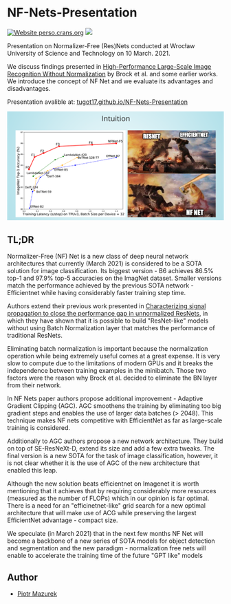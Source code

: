 # NF-Nets-Presentation


[![Website perso.crans.org](https://img.shields.io/website-up-down-green-red/http/perso.crans.org.svg)](https://tugot17.github.io/NF-Nets-Presentation/)
[![](https://images.microbadger.com/badges/license/nbrown/revealjs.svg)](LICENSE)

Presentation on Normalizer-Free (Res)Nets conducted at Wrocław University of Science and Technology on 10 March. 2021.

We discuss findings presented in [High-Performance Large-Scale Image Recognition Without Normalization](https://arxiv.org/pdf/2102.06171.pdf) by Brock et al. and some earlier works. We introduce the concept of NF Net and we evaluate its advantages and disadvantages. 

Presentation avalible at: [tugot17.github.io/NF-Nets-Presentation](https://tugot17.github.io/NF-Nets-Presentation/#/)

<img src="assets/intuition.png"/>

## TL;DR
Normalizer-Free (NF) Net is a new class of deep neural network architectures that currently (March 2021) is considered to be a SOTA solution for image classification. Its biggest version - B6 achieves 86.5% top-1 and 97.9% top-5 accuracies on the ImagNet dataset. Smaller versions match the performance achieved by the previous SOTA network - Efficientnet while having considerably faster training step time. 

Authors extend their previous work presented in [Characterizing signal propagation to close the performance gap in unnormalized ResNets](https://arxiv.org/abs/2101.08692), in which they have shown that it is possible to build "ResNet-like" models without using Batch Normalization layer that matches the performance of traditional ResNets. 

Eliminating batch normalization is important because the normalization operation while being extremely useful comes at a great expense. It is very slow to compute due to the limitations of modern GPUs and it breaks the independence between training examples in the minibatch. Those two factors were the reason why Brock et al. decided to eliminate the BN layer from their network. 

In NF Nets paper authors propose additional improvement - Adaptive Gradient Clipping (AGC). AGC smoothens the training by eliminating too big gradient steps and enables the use of larger data batches (> 2048). This technique makes NF nets competitive with EfficientNet as far as large-scale training is considered.

Additionally to AGC authors propose a new network architecture. They build on top of SE-ResNeXt-D, extend its size and add a few extra tweaks. The final version is a new SOTA for the task of image classification, however, it is not clear whether it is the use of AGC of the new architecture that enabled this leap. 

Although the new solution beats efficientnet on Imagenet it is worth mentioning that it achieves that by requiring considerably more resources (measured as the number of FLOPs) which in our opinion is far optimal. There is a need for an "efficinetnet-like" grid search for a new optimal architecture that will make use of ACG while preserving the largest EfficientNet advantage - compact size. 

We speculate (in March 2021) that in the next few months NF Net will become a backbone of a new series of SOTA models for object detection and segmentation and the new paradigm  - normalization free nets will enable to accelerate the training time  of the future "GPT like" models 



## Author

- [Piotr Mazurek](https://github.com/tugot17)
